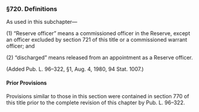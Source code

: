 ### §720. Definitions ###

As used in this subchapter—

(1) “Reserve officer” means a commissioned officer in the Reserve, except an officer excluded by section 721 of this title or a commissioned warrant officer; and

(2) “discharged” means released from an appointment as a Reserve officer.

(Added Pub. L. 96–322, §1, Aug. 4, 1980, 94 Stat. 1007.)

#### Prior Provisions ####

Provisions similar to those in this section were contained in section 770 of this title prior to the complete revision of this chapter by Pub. L. 96–322.